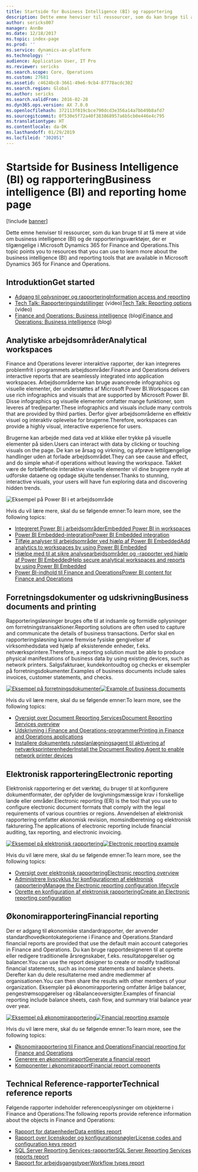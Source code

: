 ```yaml
---
title: Startside for Business Intelligence (BI) og rapportering
description: Dette emne henviser til ressourcer, som du kan bruge til at få mere at vide om business intelligence og de rapporteringsværktøjer, der er tilgængelige i Microsoft Dynamics 365 for Finance and Operations.
author: sericks007
manager: AnnBe
ms.date: 12/18/2017
ms.topic: index-page
ms.prod: ''
ms.service: dynamics-ax-platform
ms.technology: ''
audience: Application User, IT Pro
ms.reviewer: sericks
ms.search.scope: Core, Operations
ms.custom: 27681
ms.assetid: c4624bc8-3661-49e6-9cb4-87778acdc302
ms.search.region: Global
ms.author: sericks
ms.search.validFrom: 2016-02-28
ms.dyn365.ops.version: AX 7.0.0
ms.openlocfilehash: 372113f019cbce790dcd3e356a14a7bb49b8afd7
ms.sourcegitcommit: 0f530e5f72a40f383868957a6b5cb0e446e4c795
ms.translationtype: HT
ms.contentlocale: da-DK
ms.lasthandoff: 01/29/2019
ms.locfileid: "302051"
---
```

# <a name="business-intelligence-bi-and-reporting-home-page"></a><span data-ttu-id="fbaf2-103">Startside for Business Intelligence (BI) og rapportering</span><span class="sxs-lookup"><span data-stu-id="fbaf2-103">Business intelligence (BI) and reporting home page</span></span>

[!include [banner](../includes/banner.md)]

<span data-ttu-id="fbaf2-104">Dette emne henviser til ressourcer, som du kan bruge til at få mere at vide om business intelligence (BI) og de rapporteringsværktøjer, der er tilgængelige i Microsoft Dynamics 365 for Finance and Operations.</span><span class="sxs-lookup"><span data-stu-id="fbaf2-104">This topic points you to resources that you can use to learn more about the business intelligence (BI) and reporting tools that are available in Microsoft Dynamics 365 for Finance and Operations.</span></span>

## <a name="get-started"></a><span data-ttu-id="fbaf2-105">Introduktion</span><span class="sxs-lookup"><span data-stu-id="fbaf2-105">Get started</span></span>
- [<span data-ttu-id="fbaf2-106">Adgang til oplysninger og rapportering</span><span class="sxs-lookup"><span data-stu-id="fbaf2-106">Information access and reporting</span></span>](information-access-reporting.md)
- <span data-ttu-id="fbaf2-107">[Tech Talk: Rapporteringsindstillinger](https://www.youtube.com/watch?v=NzZONjKs5xA) (video)</span><span class="sxs-lookup"><span data-stu-id="fbaf2-107">[Tech Talk: Reporting options](https://www.youtube.com/watch?v=NzZONjKs5xA) (video)</span></span>
- <span data-ttu-id="fbaf2-108">[Finance and Operations: Business intelligence](https://blogs.msdn.microsoft.com/dynamicsaxbi/) (blog)</span><span class="sxs-lookup"><span data-stu-id="fbaf2-108">[Finance and Operations: Business intelligence](https://blogs.msdn.microsoft.com/dynamicsaxbi/) (blog)</span></span>

## <a name="analytical-workspaces"></a><span data-ttu-id="fbaf2-109">Analytiske arbejdsområder</span><span class="sxs-lookup"><span data-stu-id="fbaf2-109">Analytical workspaces</span></span>
<span data-ttu-id="fbaf2-110">Finance and Operations leverer interaktive rapporter, der kan integreres problemfrit i programmets arbejdsområder.</span><span class="sxs-lookup"><span data-stu-id="fbaf2-110">Finance and Operations delivers interactive reports that are seamlessly integrated into application workspaces.</span></span> <span data-ttu-id="fbaf2-111">Arbejdsområderne kan bruge avancerede infographics og visuelle elementer, der understøttes af Microsoft Power BI.</span><span class="sxs-lookup"><span data-stu-id="fbaf2-111">Workspaces can use rich infographics and visuals that are supported by Microsoft Power BI.</span></span> <span data-ttu-id="fbaf2-112">Disse infographics og visuelle elementer omfatter mange funktioner, som leveres af tredjeparter.</span><span class="sxs-lookup"><span data-stu-id="fbaf2-112">These infographics and visuals include many controls that are provided by third parties.</span></span> <span data-ttu-id="fbaf2-113">Derfor giver arbejdsområderne en effektiv visuel og interaktiv oplevelse for brugerne.</span><span class="sxs-lookup"><span data-stu-id="fbaf2-113">Therefore, workspaces can provide a highly visual, interactive experience for users.</span></span>

<span data-ttu-id="fbaf2-114">Brugerne kan arbejde med data ved at klikke eller trykke på visuelle elementer på siden.</span><span class="sxs-lookup"><span data-stu-id="fbaf2-114">Users can interact with data by clicking or touching visuals on the page.</span></span> <span data-ttu-id="fbaf2-115">De kan se årsag og virkning, og afprøve lettilgængelige handlinger uden at forlade arbejdsområdet.</span><span class="sxs-lookup"><span data-stu-id="fbaf2-115">They can see cause and effect, and do simple what-if operations without leaving the workspace.</span></span> <span data-ttu-id="fbaf2-116">Takket være de forbløffende interaktive visuelle elementer vil dine brugere nyde at udforske dataene og opdage skjulte tendenser.</span><span class="sxs-lookup"><span data-stu-id="fbaf2-116">Thanks to stunning, interactive visuals, your users will have fun exploring data and discovering hidden trends.</span></span>

![Eksempel på Power BI i et arbejdsområde](./media/Power-BI-in-D365-Workspace.png)

<span data-ttu-id="fbaf2-118">Hvis du vil lære mere, skal du se følgende emner:</span><span class="sxs-lookup"><span data-stu-id="fbaf2-118">To learn more, see the following topics:</span></span>

- [<span data-ttu-id="fbaf2-119">Integreret Power BI i arbejdsområder</span><span class="sxs-lookup"><span data-stu-id="fbaf2-119">Embedded Power BI in workspaces</span></span>](embed-power-bi-workspaces.md)
- [<span data-ttu-id="fbaf2-120">Power BI Embedded-integration</span><span class="sxs-lookup"><span data-stu-id="fbaf2-120">Power BI Embedded integration</span></span>](power-bi-embedded-integration.md)
- [<span data-ttu-id="fbaf2-121">Tilføje analyser til arbejdsområder ved hjælp af Power BI Embedded</span><span class="sxs-lookup"><span data-stu-id="fbaf2-121">Add analytics to workspaces by using Power BI Embedded</span></span>](add-analytics-tab-workspaces.md)
- [<span data-ttu-id="fbaf2-122">Hjælpe med til at sikre analysearbejdsområder og -rapporter ved hjælp af Power BI Embedded</span><span class="sxs-lookup"><span data-stu-id="fbaf2-122">Help secure analytical workspaces and reports by using Power BI Embedded</span></span>](secure-analytical-workspaces.md)
- [<span data-ttu-id="fbaf2-123">Power BI-indhold til Finance and Operations</span><span class="sxs-lookup"><span data-stu-id="fbaf2-123">Power BI content for Finance and Operations</span></span>](power-bi-home-page.md)

## <a name="business-documents-and-printing"></a><span data-ttu-id="fbaf2-124">Forretningsdokumenter og udskrivning</span><span class="sxs-lookup"><span data-stu-id="fbaf2-124">Business documents and printing</span></span>
<span data-ttu-id="fbaf2-125">Rapporteringsløsninger bruges ofte til at indsamle og formidle oplysninger om forretningstransaktioner.</span><span class="sxs-lookup"><span data-stu-id="fbaf2-125">Reporting solutions are often used to capture and communicate the details of business transactions.</span></span> <span data-ttu-id="fbaf2-126">Derfor skal en rapporteringsløsning kunne fremvise fysiske gengivelser af virksomhedsdata ved hjælp af eksisterende enheder, f.eks. netværksprintere.</span><span class="sxs-lookup"><span data-stu-id="fbaf2-126">Therefore, a reporting solution must be able to produce physical manifestations of business data by using existing devices, such as network printers.</span></span> <span data-ttu-id="fbaf2-127">Salgsfakturaer, kundekontoudtog og checks er eksempler på forretningsdokumenter.</span><span class="sxs-lookup"><span data-stu-id="fbaf2-127">Examples of business documents include sales invoices, customer statements, and checks.</span></span>

<span data-ttu-id="fbaf2-128">[![Eksempel på forretningsdokumenter](./media/image-of-business-documents-1024x632.png)](./media/image-of-business-documents.png)</span><span class="sxs-lookup"><span data-stu-id="fbaf2-128">[![Example of business documents](./media/image-of-business-documents-1024x632.png)](./media/image-of-business-documents.png)</span></span>

<span data-ttu-id="fbaf2-129">Hvis du vil lære mere, skal du se følgende emner:</span><span class="sxs-lookup"><span data-stu-id="fbaf2-129">To learn more, see the following topics:</span></span>

- [<span data-ttu-id="fbaf2-130">Oversigt over Document Reporting Services</span><span class="sxs-lookup"><span data-stu-id="fbaf2-130">Document Reporting Services overview</span></span>](document-reporting-services.md)
- [<span data-ttu-id="fbaf2-131">Udskrivning i Finance and Operations-programmer</span><span class="sxs-lookup"><span data-stu-id="fbaf2-131">Printing in Finance and Operations applications</span></span>](print-documents.md)
- [<span data-ttu-id="fbaf2-132">Installere dokumentets ruteplanlægningsagent til aktivering af netværksprinterenheder</span><span class="sxs-lookup"><span data-stu-id="fbaf2-132">Install the Document Routing Agent to enable network printer devices</span></span>](install-document-routing-agent.md)

## <a name="electronic-reporting"></a><span data-ttu-id="fbaf2-133">Elektronisk rapportering</span><span class="sxs-lookup"><span data-stu-id="fbaf2-133">Electronic reporting</span></span>
<span data-ttu-id="fbaf2-134">Elektronisk rapportering er det værktøj, du bruger til at konfigurere dokumentformater, der opfylder de lovgivningsmæssige krav i forskellige lande eller områder.</span><span class="sxs-lookup"><span data-stu-id="fbaf2-134">Electronic reporting (ER) is the tool that you use to configure electronic document formats that comply with the legal requirements of various countries or regions.</span></span> <span data-ttu-id="fbaf2-135">Anvendelsen af elektronisk rapportering omfatter økonomisk revision, momsindberetning og elektronisk fakturering.</span><span class="sxs-lookup"><span data-stu-id="fbaf2-135">The applications of electronic reporting include financial auditing, tax reporting, and electronic invoicing.</span></span>

<span data-ttu-id="fbaf2-136">[![Eksempel på elektronisk rapportering](./media/electronic-reporting-example.png)](./media/electronic-reporting-example.png)</span><span class="sxs-lookup"><span data-stu-id="fbaf2-136">[![Electronic reporting example](./media/electronic-reporting-example.png)](./media/electronic-reporting-example.png)</span></span>

<span data-ttu-id="fbaf2-137">Hvis du vil lære mere, skal du se følgende emner:</span><span class="sxs-lookup"><span data-stu-id="fbaf2-137">To learn more, see the following topics:</span></span>

- [<span data-ttu-id="fbaf2-138">Oversigt over elektronisk rapportering</span><span class="sxs-lookup"><span data-stu-id="fbaf2-138">Electronic reporting overview</span></span>](general-electronic-reporting.md)
- [<span data-ttu-id="fbaf2-139">Administrere livscyklus for konfigurationen af elektronisk rapportering</span><span class="sxs-lookup"><span data-stu-id="fbaf2-139">Manage the Electronic reporting configuration lifecycle</span></span>](general-electronic-reporting-manage-configuration-lifecycle.md)
- [<span data-ttu-id="fbaf2-140">Oprette en konfiguration af elektronisk rapportering</span><span class="sxs-lookup"><span data-stu-id="fbaf2-140">Create an Electronic reporting configuration</span></span>](electronic-reporting-configuration.md)

## <a name="financial-reporting"></a><span data-ttu-id="fbaf2-141">Økonomirapportering</span><span class="sxs-lookup"><span data-stu-id="fbaf2-141">Financial reporting</span></span>
<span data-ttu-id="fbaf2-142">Der er adgang til økonomiske standardrapporter, der anvender standardhovedkontokategorierne i Finance and Operations.</span><span class="sxs-lookup"><span data-stu-id="fbaf2-142">Standard financial reports are provided that use the default main account categories in Finance and Operations.</span></span> <span data-ttu-id="fbaf2-143">Du kan bruge rapportdesigneren til at oprette eller redigere traditionelle årsregnskaber, f.eks. resultatopgørelser og balancer.</span><span class="sxs-lookup"><span data-stu-id="fbaf2-143">You can use the report designer to create or modify traditional financial statements, such as income statements and balance sheets.</span></span> <span data-ttu-id="fbaf2-144">Derefter kan du dele resultaterne med andre medlemmer af organisationen.</span><span class="sxs-lookup"><span data-stu-id="fbaf2-144">You can then share the results with other members of your organization.</span></span> <span data-ttu-id="fbaf2-145">Eksempler på økonomirapportering omfatter årlige balancer, pengestrømsopgørelser og råbalanceoversigter.</span><span class="sxs-lookup"><span data-stu-id="fbaf2-145">Examples of financial reporting include balance sheets, cash flow, and summary trial balance year over year.</span></span>

<span data-ttu-id="fbaf2-146">[![Eksempel på økonomirapportering](./media/financial-reporting-example.png)](./media/financial-reporting-example.png)</span><span class="sxs-lookup"><span data-stu-id="fbaf2-146">[![Financial reporting example](./media/financial-reporting-example.png)](./media/financial-reporting-example.png)</span></span>

<span data-ttu-id="fbaf2-147">Hvis du vil lære mere, skal du se følgende emner:</span><span class="sxs-lookup"><span data-stu-id="fbaf2-147">To learn more, see the following topics:</span></span>

- [<span data-ttu-id="fbaf2-148">Økonomirapportering til Finance and Operations</span><span class="sxs-lookup"><span data-stu-id="fbaf2-148">Financial reporting for Finance and Operations</span></span>](financial-reporting-intro.md)
- [<span data-ttu-id="fbaf2-149">Generere en økonomirapport</span><span class="sxs-lookup"><span data-stu-id="fbaf2-149">Generate a financial report</span></span>](generate-financial-report.md)
- [<span data-ttu-id="fbaf2-150">Komponenter i økonomirapport</span><span class="sxs-lookup"><span data-stu-id="fbaf2-150">Financial report components</span></span>](financial-report-components.md)

## <a name="technical-reference-reports"></a><span data-ttu-id="fbaf2-151">Technical Reference-rapporter</span><span class="sxs-lookup"><span data-stu-id="fbaf2-151">Technical reference reports</span></span>
<span data-ttu-id="fbaf2-152">Følgende rapporter indeholder referenceoplysninger om objekterne i Finance and Operations:</span><span class="sxs-lookup"><span data-stu-id="fbaf2-152">The following reports provide reference information about the objects in Finance and Operations:</span></span>

- [<span data-ttu-id="fbaf2-153">Rapport for dataenheder</span><span class="sxs-lookup"><span data-stu-id="fbaf2-153">Data entities report</span></span>](../data-entities/data-entities-report.md)
- [<span data-ttu-id="fbaf2-154">Rapport over licenskoder og konfigurationsnøgler</span><span class="sxs-lookup"><span data-stu-id="fbaf2-154">License codes and configuration keys report</span></span>](../sysadmin/license-codes-configuration-keys-report.md)
- [<span data-ttu-id="fbaf2-155">SQL Server Reporting Services-rapporter</span><span class="sxs-lookup"><span data-stu-id="fbaf2-155">SQL Server Reporting Services reports report</span></span>](SSRS-report.md)
- [<span data-ttu-id="fbaf2-156">Rapport for arbejdsgangstyper</span><span class="sxs-lookup"><span data-stu-id="fbaf2-156">Workflow types report</span></span>](../../fin-and-ops/organization-administration/workflow-types-report.md)

